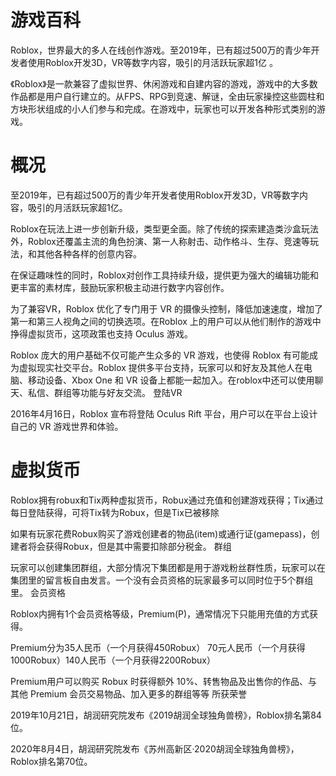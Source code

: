# 游戏百科

Roblox，世界最大的多人在线创作游戏。至2019年，已有超过500万的青少年开发者使用Roblox开发3D，VR等数字内容，吸引的月活跃玩家超1亿 。

《Roblox》是一款兼容了虚拟世界、休闲游戏和自建内容的游戏，游戏中的大多数作品都是用户自行建立的。从FPS、RPG到竞速、解谜，全由玩家操控这些圆柱和方块形状组成的小人们参与和完成。在游戏中，玩家也可以开发各种形式类别的游戏。

# 概况

至2019年，已有超过500万的青少年开发者使用Roblox开发3D，VR等数字内容，吸引的月活跃玩家超1亿。

Roblox在玩法上进一步创新升级，类型更全面。除了传统的探索建造类沙盒玩法外，Roblox还覆盖主流的角色扮演、第一人称射击、动作格斗、生存、竞速等玩法，和其他各种各样的创意内容。

在保证趣味性的同时，Roblox对创作工具持续升级，提供更为强大的编辑功能和更丰富的素材库，鼓励玩家积极主动进行数字内容创作。

为了兼容VR，Roblox 优化了专门用于 VR 的摄像头控制，降低加速速度，增加了第一和第三人视角之间的切换选项。在Roblox 上的用户可以从他们制作的游戏中挣得虚拟货币，这项政策也支持 Oculus 游戏。

Roblox 庞大的用户基础不仅可能产生众多的 VR 游戏，也使得 Roblox 有可能成为虚拟现实社交平台。Roblox 提供多平台支持，玩家可以和好友及其他人在电脑、移动设备、Xbox One 和 VR 设备上都能一起加入。在roblox中还可以使用聊天、私信、群组等功能与好友交流。
登陆VR

2016年4月16日，Roblox 宣布将登陆 Oculus Rift 平台，用户可以在平台上设计自己的 VR 游戏世界和体验。
# 虚拟货币

Roblox拥有robux和Tix两种虚拟货币，Robux通过充值和创建游戏获得；Tix通过每日登陆获得，可将Tix转为Robux，但是Tix已被移除

如果有玩家花费Robux购买了游戏创建者的物品(item)或通行证(gamepass)，创建者将会获得Robux，但是其中需要扣除部分税金。
群组

玩家可以创建集团群组，大部分情况下集团都是用于游戏粉丝群性质，玩家可以在集团里的留言板自由发言。一个没有会员资格的玩家最多可以同时位于5个群组里。
会员资格

Roblox内拥有1个会员资格等级，Premium(P)，通常情况下只能用充值的方式获得。

Premium分为35人民币（一个月获得450Robux） 70元人民币（一个月获得1000Robux）140人民币（一个月获得2200Robux）

Premium用户可以购买 Robux 时获得额外 10%、转售物品及出售你的作品、与其他 Premium 会员交易物品、加入更多的群组等等
所获荣誉

2019年10月21日，胡润研究院发布《2019胡润全球独角兽榜》，Roblox排名第84位。

2020年8月4日，胡润研究院发布《苏州高新区·2020胡润全球独角兽榜》，Roblox排名第70位。